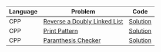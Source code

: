 | Language | Problem                                                                                               | Code                                                                                                          |
| -------- | ----------------------------------------------------------------------------------------------------- | ------------------------------------------------------------------------------------------------------------- |
| CPP      | [Reverse a Doubly Linked List](https://www.geeksforgeeks.org/problems/reverse-a-doubly-linked-list/1) | [Solution](https://github.com/ulascan54/coding-challenge/blob/main/lintcode/reverse-a-doubly-linked-list.cpp) |
| CPP      | [Print Pattern](https://www.geeksforgeeks.org/problems/print-pattern3549/1)                           | [Solution](https://github.com/ulascan54/coding-challenge/blob/main/lintcode/print-pattern3549.cpp)            |
| CPP      | [Paranthesis Checker](https://www.geeksforgeeks.org/problems/parenthesis-checker2744/1)               | [Solution](https://github.com/ulascan54/coding-challenge/blob/main/lintcode/parenthesis-checker2744.cpp)      |

